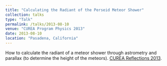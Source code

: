 ```yaml
---
title: "Calculating the Radiant of the Perseid Meteor Shower"
collection: talks
type: "Talk"
permalink: /talks/2013-08-10
venue: "CUREA Program Physics 2013"
date: 2013-08-10
location: "Pasadena, California"
---
```

How to calculate the radiant of a meteor shower through astrometry and parallax (to determine the height of the meteors). [CUREA Reflections 2013](https://www.mtwilson.edu/wp-content/uploads/2017/09/Reflections_September_2013.pdf).

